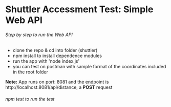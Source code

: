 # Shuttler Accessment Test: Simple Web API

###### Step by step to run the Web API

- clone the repo & cd into folder (shuttler)
- npm install to install dependence modules
- run the app with \'node index.js\'
- you can test on postman with sample format of the coordinates included in the root folder

**Note:**
App runs on port: 8081
and the endpoint is http:\//localhost:8081\/api\/distance, a **POST** request

###### npm test to run the test
